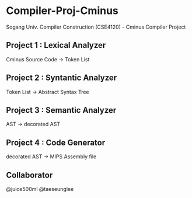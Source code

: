 Compiler-Proj-Cminus
====================
Sogang Univ. Compiler Construction (CSE4120) - Cminus Compiler Project

Project 1 : Lexical Analyzer
-------------------
Cminus Source Code -> Token List
  
Project 2 : Syntantic Analyzer
-------------------
Token List -> Abstract Syntax Tree

Project 3 : Semantic Analyzer
-------------------
AST -> decorated AST

Project 4 : Code Generator
-------------------
decorated AST -> MIPS Assembly file

Collaborator
-------------------
@juice500ml @taeseunglee
